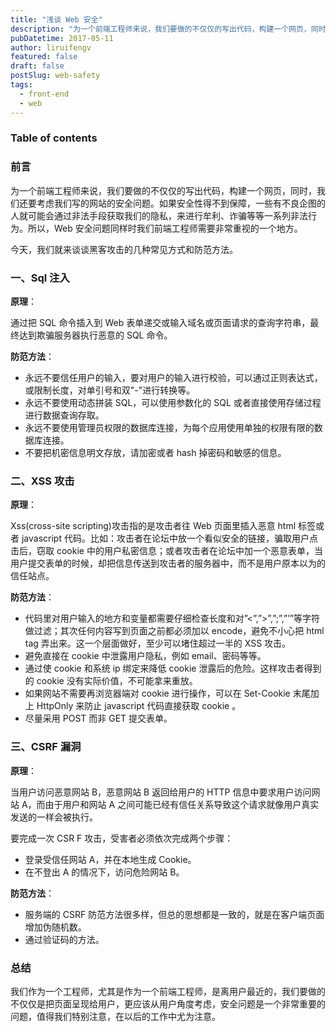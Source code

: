 ```yaml
---
title: "浅谈 Web 安全"
description: "为一个前端工程师来说，我们要做的不仅仅的写出代码，构建一个网页，同时，我们还要考虑我们写的网站的安全问题。如果安全性得不到保障，一些有不良企图的人就可能会通过非法手段获取我们的隐私，来进行牟利、诈骗等等一系列非法行为。所以，Web 安全问题同样时我们前端工程师需要非常重视的一个地方。"
pubDatetime: 2017-05-11
author: liruifengv
featured: false
draft: false
postSlug: web-safety
tags:
  - front-end
  - web
---
```


### Table of contents

### 前言

为一个前端工程师来说，我们要做的不仅仅的写出代码，构建一个网页，同时，我们还要考虑我们写的网站的安全问题。如果安全性得不到保障，一些有不良企图的人就可能会通过非法手段获取我们的隐私，来进行牟利、诈骗等等一系列非法行为。所以，Web 安全问题同样时我们前端工程师需要非常重视的一个地方。

今天，我们就来谈谈黑客攻击的几种常见方式和防范方法。

### 一、Sql 注入

**原理**：

通过把 SQL 命令插入到 Web 表单递交或输入域名或页面请求的查询字符串，最终达到欺骗服务器执行恶意的 SQL 命令。

**防范方法**：

- 永远不要信任用户的输入，要对用户的输入进行校验，可以通过正则表达式，或限制长度，对单引号和双"-"进行转换等。
- 永远不要使用动态拼装 SQL，可以使用参数化的 SQL 或者直接使用存储过程进行数据查询存取。
- 永远不要使用管理员权限的数据库连接，为每个应用使用单独的权限有限的数据库连接。
- 不要把机密信息明文存放，请加密或者 hash 掉密码和敏感的信息。

### 二、XSS 攻击

**原理**：

Xss(cross-site scripting)攻击指的是攻击者往 Web 页面里插入恶意 html 标签或者 javascript 代码。比如：攻击者在论坛中放一个看似安全的链接，骗取用户点击后，窃取 cookie 中的用户私密信息；或者攻击者在论坛中加一个恶意表单，当用户提交表单的时候，却把信息传送到攻击者的服务器中，而不是用户原本以为的信任站点。

**防范方法**：

- 代码里对用户输入的地方和变量都需要仔细检查长度和对”<”,”>”,”;”,”’”等字符做过滤；其次任何内容写到页面之前都必须加以 encode，避免不小心把 html tag 弄出来。这一个层面做好，至少可以堵住超过一半的 XSS 攻击。
- 避免直接在 cookie 中泄露用户隐私，例如 email、密码等等。
- 通过使 cookie 和系统 ip 绑定来降低 cookie 泄露后的危险。这样攻击者得到的 cookie 没有实际价值，不可能拿来重放。
- 如果网站不需要再浏览器端对 cookie 进行操作，可以在 Set-Cookie 末尾加上 HttpOnly 来防止 javascript 代码直接获取 cookie 。
- 尽量采用 POST 而非 GET 提交表单。

### 三、CSRF 漏洞

**原理**：

当用户访问恶意网站 B，恶意网站 B 返回给用户的 HTTP 信息中要求用户访问网站 A，而由于用户和网站 A 之间可能已经有信任关系导致这个请求就像用户真实发送的一样会被执行。

要完成一次 CSR F 攻击，受害者必须依次完成两个步骤：

- 登录受信任网站 A，并在本地生成 Cookie。
- 在不登出 A 的情况下，访问危险网站 B。

**防范方法**：

- 服务端的 CSRF 防范方法很多样，但总的思想都是一致的，就是在客户端页面增加伪随机数。
- 通过验证码的方法。

### 总结

我们作为一个工程师，尤其是作为一个前端工程师，是离用户最近的，我们要做的不仅仅是把页面呈现给用户，更应该从用户角度考虑，安全问题是一个非常重要的问题，值得我们特别注意，在以后的工作中尤为注意。
